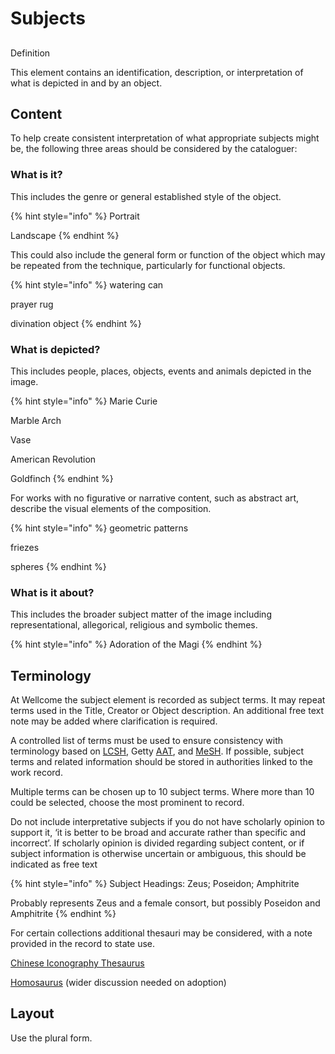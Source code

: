 # Subjects

## Definition

This element contains an identification, description, or interpretation of what is depicted in and by an object.

## Content 

To help create consistent interpretation of what appropriate subjects might be, the following three areas should be considered by the cataloguer:

### What is it?

This includes the genre or general established style of the object. 

{% hint style="info" %}
Portrait

Landscape
{% endhint %}

This could also include the general form or function of the object which may be repeated from the technique, particularly for functional objects.

{% hint style="info" %}
watering can

prayer rug

divination object
{% endhint %}

### **What is depicted?**

This includes people, places, objects, events and animals depicted in the image.

{% hint style="info" %}
Marie Curie

Marble Arch

Vase

American Revolution

Goldfinch
{% endhint %}

For works with no figurative or narrative content, such as abstract art, describe the visual elements of the composition.

{% hint style="info" %}
geometric patterns

friezes

spheres
{% endhint %}

### What is it about?

This includes the broader subject matter of the image including representational, allegorical, religious and symbolic themes.

{% hint style="info" %}
Adoration of the Magi
{% endhint %}

## Terminology 

At Wellcome the subject element is recorded as subject terms. It may repeat terms used in the Title, Creator or Object description. An additional free text note may be added where clarification is required.

A controlled list of terms must be used to ensure consistency with terminology based on [LCSH](https://authorities.loc.gov/), Getty [AAT](http://www.getty.edu/research/tools/vocabularies/aat), and [MeSH](https://meshb.nlm.nih.gov/search).  If possible, subject terms and related information should be stored in authorities linked to the work record.

Multiple terms can be chosen up to 10 subject terms. Where more than 10 could be selected, choose the most prominent to record.

Do not include interpretative subjects if you do not have scholarly opinion to support it, ‘it is better to be broad and accurate rather than specific and incorrect’. If scholarly opinion is divided regarding subject content, or if subject information is otherwise uncertain or ambiguous, this should be indicated as free text 

{% hint style="info" %}
Subject Headings: Zeus; Poseidon; Amphitrite

Probably represents Zeus and a female consort, but possibly Poseidon and Amphitrite
{% endhint %}

For certain collections additional thesauri may be considered, with a note provided in the record to state use.

[Chinese Iconography Thesaurus ](https://chineseiconography.org/thes/1)

[Homosaurus](https://homosaurus.org/) \(wider discussion needed on adoption\)



 

## Layout

Use the plural form.

